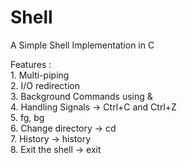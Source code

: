 # Shell
A Simple Shell Implementation in C

Features :  
    1. Multi-piping  
	2. I/O redirection  
	3. Background Commands using &  
	4. Handling Signals -> Ctrl+C and Ctrl+Z  
	5. fg, bg  
	6. Change directory -> cd  
	7. History -> history  
	8. Exit the shell -> exit    

